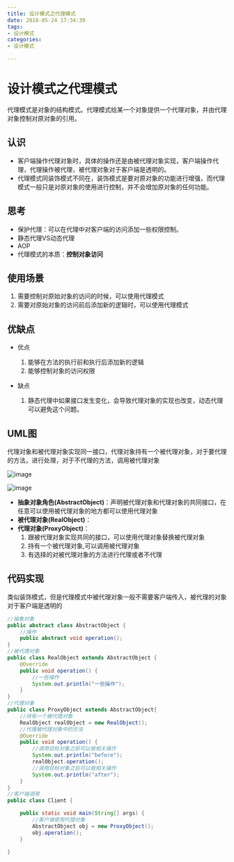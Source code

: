 ```yaml
---
title: 设计模式之代理模式
date: 2018-05-24 17:34:39
tags:
- 设计模式
categories:
- 设计模式

---
```


#  设计模式之代理模式

代理模式是对象的结构模式。代理模式给某一个对象提供一个代理对象，并由代理对象控制对原对象的引用。

<!--more-->

## 认识

- 客户端操作代理对象时，具体的操作还是由被代理对象实现，客户端操作代理，代理操作被代理，被代理对象对于客户端是透明的。
- 代理模式同装饰模式不同在，装饰模式是要对原对象的功能进行增强，而代理模式一般只是对原对象的使用进行控制，并不会增加原对象的任何功能。

## 思考

- 保护代理：可以在代理中对客户端的访问添加一些权限控制。
- 静态代理VS动态代理
- AOP
- 代理模式的本质：**控制对象访问**

## 使用场景

1. 需要控制对原始对象的访问的时候，可以使用代理模式
2. 需要对原始对象的访问前后添加新的逻辑时，可以使用代理模式

## 优缺点

- 优点
  1. 能够在方法的执行前和执行后添加新的逻辑
  2. 能够控制对象的访问权限

- 缺点
  1. 静态代理中如果接口发生变化，会导致代理对象的实现也改变，动态代理可以避免这个问题。

## UML图

代理对象和被代理对象实现同一接口，代理对象持有一个被代理对象，对于要代理的方法，进行处理，对于不代理的方法，调用被代理对象

![image](https://image-1257941127.cos.ap-beijing.myqcloud.com/deMode7.jpg)

![image](https://image-1257941127.cos.ap-beijing.myqcloud.com/deMode8.jpg)

- **抽象对象角色(AbstractObject)**：声明被代理对象和代理对象的共同接口，在任意可以使用被代理对象的地方都可以使用代理对象
- **被代理对象(RealObject)**：
- **代理对象(ProxyObject)**：
  1. 跟被代理对象实现共同的接口，可以使用代理对象替换被代理对象
  2. 持有一个被代理对象,可以调用被代理对象
  3. 有选择的对被代理对象的方法进行代理或者不代理

## 代码实现

类似装饰模式，但是代理模式中被代理对象一般不需要客户端传入，被代理的对象对于客户端是透明的

```java
//抽象对象
public abstract class AbstractObject {
    //操作
    public abstract void operation();
}
//被代理对象
public class RealObject extends AbstractObject {
    @Override
    public void operation() {
        //一些操作
        System.out.println("一些操作");
    }
}
//代理对象
public class ProxyObject extends AbstractObject{
  	//持有一个被代理对象
    RealObject realObject = new RealObject();
  	//代理被代理对象中的方法
    @Override
    public void operation() {
        //调用目标对象之前可以做相关操作
        System.out.println("before");        
        realObject.operation();        
        //调用目标对象之后可以做相关操作
        System.out.println("after");
    }
}
//客户端调用
public class Client {

    public static void main(String[] args) {
        //客户端使用代理对象
        AbstractObject obj = new ProxyObject();
        obj.operation();
    }

}
```

